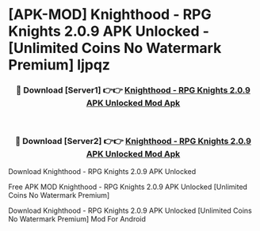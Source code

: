 # [APK-MOD] Knighthood - RPG Knights 2.0.9 APK Unlocked - [Unlimited Coins No Watermark Premium] ljpqz



<div align="center">
<h3>🔴 Download [Server1] 👉👉 <a href="https://momento.my/?title=Knighthood_-_RPG_Knights_2.0.9_APK_Unlocked">Knighthood - RPG Knights 2.0.9 APK Unlocked Mod Apk</a></h3><br>

<h3>🔴 Download [Server2] 👉👉 <a href="https://momento.my/?title=Knighthood_-_RPG_Knights_2.0.9_APK_Unlocked">Knighthood - RPG Knights 2.0.9 APK Unlocked Mod Apk</a></h3>
</div>



Download Knighthood - RPG Knights 2.0.9 APK Unlocked 

Free APK MOD Knighthood - RPG Knights 2.0.9 APK Unlocked [Unlimited Coins No Watermark Premium]

Download Knighthood - RPG Knights 2.0.9 APK Unlocked [Unlimited Coins No Watermark Premium] Mod For Android

